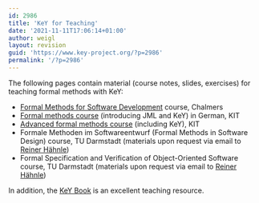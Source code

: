```yaml
---
id: 2986
title: 'KeY for Teaching'
date: '2021-11-11T17:06:14+01:00'
author: weigl
layout: revision
guid: 'https://www.key-project.org/?p=2986'
permalink: '/?p=2986'
---
```


The following pages contain material (course notes, slides, exercises) for teaching formal methods with KeY:

- [Formal Methods for Software Development](https://wolfgangahrendt.gitlab.io/FMSD/) course, Chalmers
- [Formal methods course](https://formal.iti.kit.edu/teaching/FormSysWS1617/) (introducing JML and KeY) in German, KIT
- [Advanced formal methods course](https://formal.iti.kit.edu/teaching/FormSys2SoSe2017/) (including KeY), KIT
- Formale Methoden im Softwareentwurf (Formal Methods in Software Design) course, TU Darmstadt (materials upon request via email to [Reiner Hähnle](https://www.key-project.org/about/people/))
- Formal Specification and Verification of Object-Oriented Software course, TU Darmstadt (materials upon request via email to [Reiner Hähnle](https://www.key-project.org/about/people/))

In addition, the [KeY Book](https://www.key-project.org/thebook2/) is an excellent teaching resource.